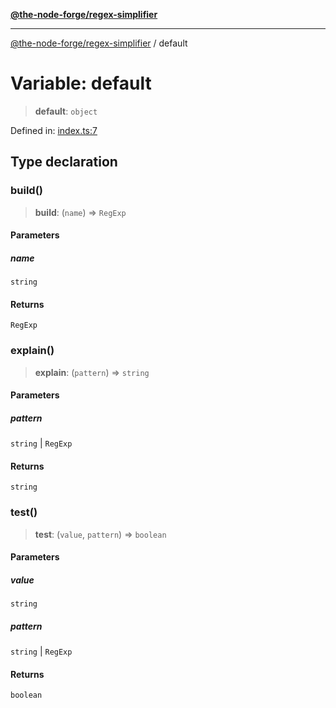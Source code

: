 [**@the-node-forge/regex-simplifier**](../README.md)

---

[@the-node-forge/regex-simplifier](../globals.md) / default

# Variable: default

> **default**: `object`

Defined in:
[index.ts:7](https://github.com/The-Node-Forge/regex-simplifier/blob/57dc3581f315186d9eb28f212d8dad2010e51a4f/src/index.ts#L7)

## Type declaration

### build()

> **build**: (`name`) => `RegExp`

#### Parameters

##### name

`string`

#### Returns

`RegExp`

### explain()

> **explain**: (`pattern`) => `string`

#### Parameters

##### pattern

`string` | `RegExp`

#### Returns

`string`

### test()

> **test**: (`value`, `pattern`) => `boolean`

#### Parameters

##### value

`string`

##### pattern

`string` | `RegExp`

#### Returns

`boolean`
